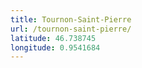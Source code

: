 ```yaml
---
title: Tournon-Saint-Pierre
url: /tournon-saint-pierre/
latitude: 46.738745
longitude: 0.9541684
---
```

